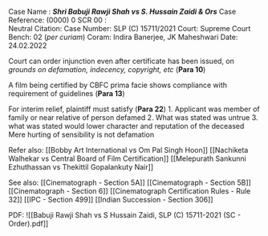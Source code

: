 Case Name : ***Shri Babuji Rawji Shah vs S. Hussain Zaidi & Ors***
Case Reference: (0000) 0 SCR 00 :  
Neutral Citation:
Case Number: SLP (C) 15711/2021
Court: Supreme Court
Bench: 02 (*per curiam*)
Coram: Indira Banerjee, JK Maheshwari
Date: 24.02.2022

Court can order injunction even after certificate has been issued, on *grounds on defamation, indecency, copyright, etc* (**Para 10**)

A film being certified by CBFC prima facie shows compliance with requirement of guidelines (**Para 13**)

For interim relief, plaintiff must satisfy (**Para 22**)
	1. Applicant was member of family or near relative of person defamed
	2. What was stated was untrue
	3. what was stated would lower character and reputation of the deceased
Mere hurting of sensibility is not defamation

Refer also:
[[Bobby Art International vs Om Pal Singh Hoon]]
[[Nachiketa Walhekar vs Central Board of Film Certification]]
[[Melepurath Sankunni Ezhuthassan vs Thekittil Gopalankuty Nair]]

See also:
[[Cinematograph - Section 5A]]
[[Cinematograph - Section 5B]] 
[[Cinematograph - Section 6]] 
[[Cinematograph Certification Rules - Rule 32]]
[[IPC - Section 499]]
[[Indian Succession - Section 306]]

PDF:
![[Babuji Rawji Shah vs S Hussain Zaidi, SLP (C) 15711-2021 (SC - Order).pdf]]